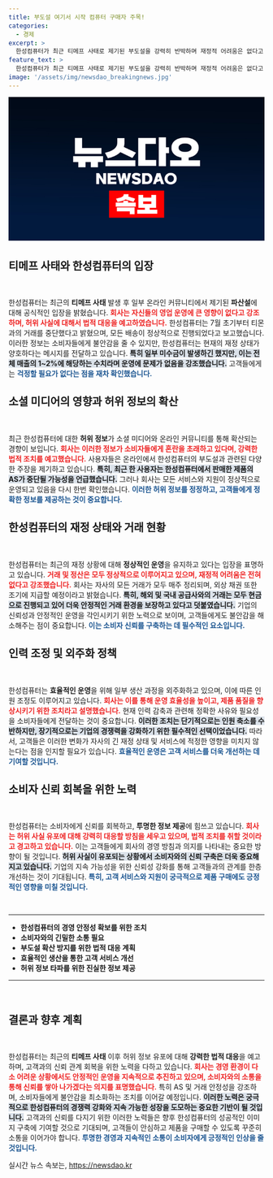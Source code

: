 ```yaml
---
title: 부도설 여기서 시작 컴퓨터 구매자 주목!
categories:
  - 경제
excerpt: >
  한성컴퓨터가 최근 티메프 사태로 제기된 부도설을 강력히 반박하며 재정적 어려움은 없다고 강조했다. 온라인 커뮤니티에 퍼진 허위 사실에 대해 법적 대응 방침도 발표, 고객 안정을 최우선으로 하겠다고 밝혔다.
feature_text: >
  한성컴퓨터가 최근 티메프 사태로 제기된 부도설을 강력히 반박하며 재정적 어려움은 없다고 강조했다. 온라인 커뮤니티에 퍼진 허위 사실에 대해 법적 대응 방침도 발표, 고객 안정을 최우선으로 하겠다고 밝혔다.
image: '/assets/img/newsdao_breakingnews.jpg'
---
```


<p><img src="/assets/img/newsdao_breakingnews.jpg" alt="bookingtag 속보" /></p>

<h2 data-ke-size="size26">티메프 사태와 한성컴퓨터의 입장</h2>

<p data-ke-size="size16">&nbsp;</p>

<p>한성컴퓨터는 최근의 <b>티메프 사태</b> 발생 후 일부 온라인 커뮤니티에서 제기된 <b>파산설</b>에 대해 공식적인 입장을 밝혔습니다. <b><span style="color: #ee2323;">회사는 자신들의 영업 운영에 큰 영향이 없다고 강조하며, 허위 사실에 대해서 법적 대응을 예고하였습니다.</span></b> 한성컴퓨터는 7월 초기부터 티몬과의 거래를 중단했다고 밝혔으며, 모든 배송이 정상적으로 진행되었다고 보고했습니다. 이러한 정보는 소비자들에게 불안감을 줄 수 있지만, 한성컴퓨터는 현재의 재정 상태가 양호하다는 메시지를 전달하고 있습니다. <b><span style="background-color: #21538527;">특히 일부 미수금이 발생하긴 했지만, 이는 전체 매출의 1~2%에 해당하는 수치라며 운영에 문제가 없음을 강조했습니다.</span></b> 고객들에게는 <b><span style="color: #1a5490;">걱정할 필요가 없다는 점을 재차 확인했습니다.</span></b> </p>

<h2 data-ke-size="size26">소셜 미디어의 영향과 허위 정보의 확산</h2>

<p data-ke-size="size16">&nbsp;</p>

<p>최근 한성컴퓨터에 대한 <b>허위 정보</b>가 소셜 미디어와 온라인 커뮤니티를 통해 확산되는 경향이 보입니다. <b><span style="color: #ee2323;">회사는 이러한 정보가 소비자들에게 혼란을 초래하고 있다며, 강력한 법적 조치를 예고했습니다.</span></b> 사용자들은 온라인에서 한성컴퓨터의 부도설과 관련된 다양한 주장을 제기하고 있습니다. <b><span style="background-color: #21538527;">특히, 최근 한 사용자는 한성컴퓨터에서 판매한 제품의 AS가 중단될 가능성을 언급했습니다.</span></b> 그러나 회사는 모든 서비스와 지원이 정상적으로 운영되고 있음을 다시 한번 확인했습니다. <b><span style="color: #1a5490;">이러한 허위 정보를 정정하고, 고객들에게 정확한 정보를 제공하는 것이 중요합니다.</span></b></p>

<h2 data-ke-size="size26">한성컴퓨터의 재정 상태와 거래 현황</h2>

<p data-ke-size="size16">&nbsp;</p>

<p>한성컴퓨터는 최근의 재정 상황에 대해 <b>정상적인 운영</b>을 유지하고 있다는 입장을 표명하고 있습니다. <b><span style="color: #ee2323;">거래 및 정산은 모두 정상적으로 이루어지고 있으며, 재정적 어려움은 전혀 없다고 강조했습니다.</span></b> 회사는 자사의 모든 거래가 모두 매주 정리되며, 외상 채권 또한 조기에 지급할 예정이라고 밝혔습니다. <b><span style="background-color: #21538527;">특히, 해외 및 국내 공급사와의 거래는 모두 현금으로 진행되고 있어 더욱 안정적인 거래 환경을 보장하고 있다고 덧붙였습니다.</span></b> 기업의 신뢰성과 안정적인 운영을 각인시키기 위한 노력으로 보이며, 고객들에게도 불안감을 해소해주는 점이 중요합니다. <b><span style="color: #1a5490;">이는 소비자 신뢰를 구축하는 데 필수적인 요소입니다.</span></b></p>

<h2 data-ke-size="size26">인력 조정 및 외주화 정책</h2>

<p data-ke-size="size16">&nbsp;</p>

<p>한성컴퓨터는 <b>효율적인 운영</b>을 위해 일부 생산 과정을 외주화하고 있으며, 이에 따른 인원 조정도 이루어지고 있습니다. <b><span style="color: #ee2323;">회사는 이를 통해 운영 효율성을 높이고, 제품 품질을 향상시키기 위한 조치라고 설명했습니다.</span></b> 현재 인력 감축과 관련해 정확한 사유와 필요성을 소비자들에게 전달하는 것이 중요합니다. <b><span style="background-color: #21538527;">이러한 조치는 단기적으로는 인원 축소를 수반하지만, 장기적으로는 기업의 경쟁력을 강화하기 위한 필수적인 선택이었습니다.</span></b> 따라서, 고객들은 이러한 변화가 자사의 긴 재정 상태 및 서비스에 적정한 영향을 미치지 않는다는 점을 인지할 필요가 있습니다. <b><span style="color: #1a5490;">효율적인 운영은 고객 서비스를 더욱 개선하는 데 기여할 것입니다.</span></b></p>

<h2 data-ke-size="size26">소비자 신뢰 회복을 위한 노력</h2>

<p data-ke-size="size16">&nbsp;</p>

<p>한성컴퓨터는 소비자에게 신뢰를 회복하고, <b>투명한 정보 제공</b>에 힘쓰고 있습니다. <b><span style="color: #ee2323;">회사는 허위 사실 유포에 대해 강력히 대응할 방침을 세우고 있으며, 법적 조치를 취할 것이라고 경고하고 있습니다.</span></b> 이는 고객들에게 회사의 경영 방침과 의지를 나타내는 중요한 방향이 될 것입니다. <b><span style="background-color: #21538527;">허위 사실이 유포되는 상황에서 소비자와의 신뢰 구축은 더욱 중요해지고 있습니다.</span></b> 기업의 지속 가능성을 위한 신뢰성 강화를 통해 고객들과의 관계를 한층 개선하는 것이 기대됩니다. <b><span style="color: #1a5490;">특히, 고객 서비스와 지원이 궁극적으로 제품 구매에도 긍정적인 영향을 미칠 것입니다.</span></b></p>

<p data-ke-size="size16">&nbsp;</p>

<hr />

<ul>
<li><b>한성컴퓨터의 경영 안정성 확보를 위한 조치</b></li>
<li><b>소비자와의 긴밀한 소통 필요</b></li>
<li><b>부도설 확산 방지를 위한 법적 대응 계획</b></li>
<li><b>효율적인 생산을 통한 고객 서비스 개선</b></li>
<li><b>허위 정보 타파를 위한 진실한 정보 제공</b></li>
</ul>

<hr />

<p data-ke-size="size16">&nbsp;</p>

<h2 data-ke-size="size26">결론과 향후 계획</h2>

<p data-ke-size="size16">&nbsp;</p>

<p>한성컴퓨터는 최근의 <b>티메프 사태</b> 이후 허위 정보 유포에 대해 <b>강력한 법적 대응</b>을 예고하며, 고객과의 신뢰 관계 회복을 위한 노력을 다하고 있습니다. <b><span style="color: #ee2323;">회사는 경영 환경이 다소 어려운 상황에서도 안정적인 운영을 지속적으로 추진하고 있으며, 소비자와의 소통을 통해 신뢰를 쌓아 나가겠다는 의지를 표명했습니다.</span></b> 특히 AS 및 거래 안정성을 강조하며, 소비자들에게 불안감을 최소화하는 조치를 이어갈 예정입니다. <b><span style="background-color: #21538527;">이러한 노력은 궁극적으로 한성컴퓨터의 경쟁력 강화와 지속 가능한 성장을 도모하는 중요한 기반이 될 것입니다.</span></b> 고객과의 신뢰를 다지기 위한 이러한 노력들은 향후 한성컴퓨터의 성공적인 이미지 구축에 기여할 것으로 기대되며, 고객들이 안심하고 제품을 구매할 수 있도록 꾸준히 소통을 이어가야 합니다. <b><span style="color: #1a5490;">투명한 경영과 지속적인 소통이 소비자에게 긍정적인 인상을 줄 것입니다.</span></b></p>
실시간 뉴스 속보는, <a href="https://newsdao.kr" rel="dofollow">https://newsdao.kr</a>


